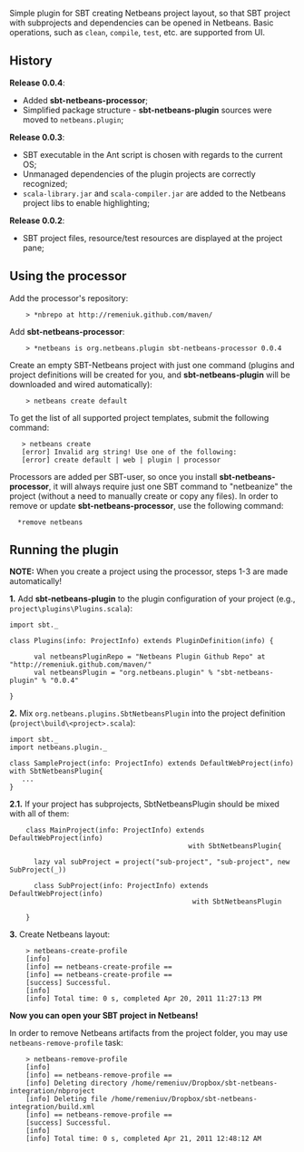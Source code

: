 Simple plugin for SBT creating Netbeans project layout, so that SBT project with subprojects and dependencies can be opened in Netbeans. Basic operations, such as `clean`, `compile`, `test`, etc. are supported from UI.

## History

**Release 0.0.4**:

* Added **sbt-netbeans-processor**;
* Simplified package structure - **sbt-netbeans-plugin** sources were moved to `netbeans.plugin`;

**Release 0.0.3**:

* SBT executable in the Ant script is chosen with regards to the current OS;
* Unmanaged dependencies of the plugin projects are correctly recognized;
* `scala-library.jar` and `scala-compiler.jar` are added to the Netbeans project libs to enable highlighting;

**Release 0.0.2**:

* SBT project files, resource/test resources are displayed at the project pane;

## Using the processor
Add the processor's repository:

        > *nbrepo at http://remeniuk.github.com/maven/

Add **sbt-netbeans-processor**:

        > *netbeans is org.netbeans.plugin sbt-netbeans-processor 0.0.4

Create an empty SBT-Netbeans project with just one command (plugins and project definitions will be created for you, and **sbt-netbeans-plugin** will be downloaded and wired automatically):

        > netbeans create default

To get the list of all supported project templates, submit the following command:

       > netbeans create
       [error] Invalid arg string! Use one of the following:
       [error] create default | web | plugin | processor

Processors are added per SBT-user, so once you install **sbt-netbeans-processor**, it will always require just one SBT command to "netbeanize" the project (without a need to manually create or copy any files).
In order to remove or update **sbt-netbeans-processor**, use the following command:

      *remove netbeans

## Running the plugin
**NOTE:** When you create a project using the processor, steps 1-3 are made automatically!

**1.** Add **sbt-netbeans-plugin** to the plugin configuration of your project (e.g., `project\plugins\Plugins.scala`):

	import sbt._

	class Plugins(info: ProjectInfo) extends PluginDefinition(info) {

          val netbeansPluginRepo = "Netbeans Plugin Github Repo" at "http://remeniuk.github.com/maven/"
          val netbeansPlugin = "org.netbeans.plugin" % "sbt-netbeans-plugin" % "0.0.4"

	}

**2.** Mix `org.netbeans.plugins.SbtNetbeansPlugin` into the project definition (`project\build\<project>.scala`):

	import sbt._
	import netbeans.plugin._

	class SampleProject(info: ProjectInfo) extends DefaultWebProject(info) with SbtNetbeansPlugin{	
	   ...
	}

**2.1.** If your project has subprojects, SbtNetbeansPlugin should be mixed with all of them:

        class MainProject(info: ProjectInfo) extends DefaultWebProject(info)
                                                with SbtNetbeansPlugin{

          lazy val subProject = project("sub-project", "sub-project", new SubProject(_))

          class SubProject(info: ProjectInfo) extends DefaultWebProject(info)
                                                 with SbtNetbeansPlugin

        }

**3.** Create Netbeans layout:

        > netbeans-create-profile              
        [info] 
        [info] == netbeans-create-profile ==
        [info] == netbeans-create-profile ==
        [success] Successful.
        [info] 
        [info] Total time: 0 s, completed Apr 20, 2011 11:27:13 PM

**Now you can open your SBT project in Netbeans!**

In order to remove Netbeans artifacts from the project folder, you may use `netbeans-remove-profile` task: 

        > netbeans-remove-profile 
        [info] 
        [info] == netbeans-remove-profile ==
        [info] Deleting directory /home/remeniuv/Dropbox/sbt-netbeans-integration/nbproject
        [info] Deleting file /home/remeniuv/Dropbox/sbt-netbeans-integration/build.xml
        [info] == netbeans-remove-profile ==
        [success] Successful.
        [info] 
        [info] Total time: 0 s, completed Apr 21, 2011 12:48:12 AM